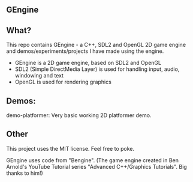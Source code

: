 GEngine
----------
What?
-----
This repo contains GEngine - a C++, SDL2 and OpenGL 2D game engine and demos/experiments/projects I have made using the engine.

- GEngine is a 2D game engine, based on SDL2 and OpenGL
- SDL2 (Simple DirectMedia Layer) is used for handling input, audio, windowing and text
- OpenGL is used for rendering graphics

Demos:
---------
demo-platformer: Very basic working 2D platformer demo.

Other
-----
This project uses the MIT license. Feel free to poke.

GEngine uses code from "Bengine". (The game engine created in Ben Arnold's YouTube Tutorial series "Advanced C++/Graphics Tutorials". Big thanks to him!)

